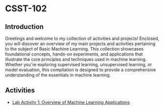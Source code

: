 # CSST-102

## Introduction
Greetings and welcome to my collection of activities and projects! Enclosed, you will discover an overview of my main projects and activities pertaining to the subject of Basic Machine Learning. This collection showcases foundational concepts, hands-on experiments, and applications that illustrate the core principles and techniques used in machine learning. Whether you're exploring supervised learning, unsupervised learning, or model evaluation, this compilation is designed to provide a comprehensive understanding of the essentials in machine learning.

## Activities
<ul>
    <li><a target="_blank" href="[https://colab.research.google.com/drive/1V5aOrnTIfdFL5X-Av5NSKfb3qu-CLDHx?usp=sharing](https://github.com/simon-javier/CSST-102/blob/93c893220bd56cfc2eb9204dc42a5faddd23a54e/Lab%20Activity%201%3A%20Overview%20of%20Machine%20Learning%20Applications/LAB_ACT1%20-%20JAVIER_BSCS3B.pdf)">Lab Activity 1: Overview of Machine Learning Applications</a></li>

</ul>
